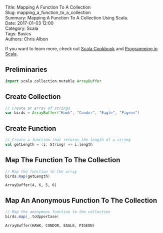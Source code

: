 Title: Mapping A Function To A Collection   
Slug: mapping_a_function_to_a_collection       
Summary: Mapping A Function To A Collection Using Scala.  
Date: 2017-01-03 12:00  
Category: Scala  
Tags: Basics  
Authors: Chris Albon

If you want to learn more, check out [Scala Cookbook](http://amzn.to/2lxbrxN) and [Programming in Scala](http://amzn.to/2lEtsLt).

## Preliminaries


```scala
import scala.collection.mutable.ArrayBuffer
```

## Create Collection


```scala
// Create an array of strings
var birds = ArrayBuffer("Hawk", "Condor", "Eagle", "Pigeon")
```

## Create Function


```scala
// Create a function that returns the length of a string
val getLength = (i: String) => i.length
```

## Map The Function To The Collection


```scala
// Map the function to the array
birds.map(getLength)
```




    ArrayBuffer(4, 6, 5, 6)



## Map An Anonymous Function To The Collection


```scala
// Map the anonymous function to the collection
birds.map(_.toUpperCase)
```




    ArrayBuffer(HAWK, CONDOR, EAGLE, PIGEON)
